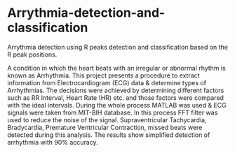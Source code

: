 # Arrythmia-detection-and-classification
Arrythmia detection using R peaks detection and classification 
based on the R peak positions.

A condition in which the heart beats with an irregular or
abnormal rhythm is known as Arrhythmia. This project presents a
procedure to extract information from Electrocardiogram (ECG)
data & determine types of Arrhythmias. The decisions were
achieved by determining different factors such as RR Interval,
Heart Rate (HR) etc. and those factors were compared with the
ideal intervals. During the whole process MATLAB was used &
ECG signals were taken from MIT-BIH database. In this process
FFT filter was used to reduce the noise of the signal.
Supraventricular Tachycardia, Bradycardia, Premature
Ventricular Contraction, missed beats were detected during this
analysis. The results show simplified detection of arrhythmia
with 90% accuracy.
